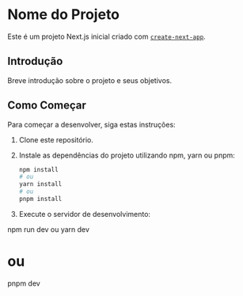 # Nome do Projeto

Este é um projeto Next.js inicial criado com [`create-next-app`](https://github.com/vercel/next.js/tree/canary/packages/create-next-app).

## Introdução

Breve introdução sobre o projeto e seus objetivos.

## Como Começar

Para começar a desenvolver, siga estas instruções:

1. Clone este repositório.

2. Instale as dependências do projeto utilizando npm, yarn ou pnpm:

   ```bash
   npm install
   # ou
   yarn install
   # ou
   pnpm install

3. Execute o servidor de desenvolvimento:

  npm run dev
  ou
  yarn dev
  # ou
  pnpm dev
